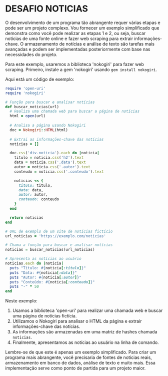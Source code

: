 # DESAFIO NOTICIAS
O desenvolvimento de um programa tão abrangente requer várias etapas e pode ser um projeto complexo. Vou fornecer um exemplo simplificado que demonstra como você pode realizar as etapas 1 e 2, ou seja, buscar notícias de uma fonte online e fazer web scraping para extrair informações-chave. O armazenamento de notícias e análise de texto são tarefas mais avançadas e podem ser implementadas posteriormente com base nas necessidades do projeto.

Para este exemplo, usaremos a biblioteca 'nokogiri' para fazer web scraping. Primeiro, instale a gem 'nokogiri' usando `gem install nokogiri`.

Aqui está um código de exemplo:

```ruby
require 'open-uri'
require 'nokogiri'

# Função para buscar e analisar notícias
def buscar_noticias(url)
  # Realiza uma chamada web para buscar a página de notícias
  html = open(url)
  
  # Analisa a página usando Nokogiri
  doc = Nokogiri::HTML(html)
  
  # Extrai as informações-chave das notícias
  noticias = []

  doc.css('div.noticia').each do |noticia|
    titulo = noticia.css('h2').text
    data = noticia.css('.data').text
    autor = noticia.css('.autor').text
    conteudo = noticia.css('.conteudo').text

    noticias << {
      titulo: titulo,
      data: data,
      autor: autor,
      conteudo: conteudo
    }
  end

  return noticias
end

# URL de exemplo de um site de notícias fictício
url_noticias = 'https://exemplo.com/noticias'

# Chama a função para buscar e analisar notícias
noticias = buscar_noticias(url_noticias)

# Apresenta as notícias ao usuário
noticias.each do |noticia|
  puts "Título: #{noticia[:titulo]}"
  puts "Data: #{noticia[:data]}"
  puts "Autor: #{noticia[:autor]}"
  puts "Conteúdo: #{noticia[:conteudo]}"
  puts "-" * 50
end
```

Neste exemplo:

1. Usamos a biblioteca 'open-uri' para realizar uma chamada web e buscar uma página de notícias fictícia.
2. Utilizamos o Nokogiri para analisar o HTML da página e extrair informações-chave das notícias.
3. As informações são armazenadas em uma matriz de hashes chamada `noticias`.
4. Finalmente, apresentamos as notícias ao usuário na linha de comando.

Lembre-se de que este é apenas um exemplo simplificado. Para criar um programa mais abrangente, você precisaria de fontes de notícias reais, armazenamento em banco de dados, análise de texto e muito mais. Essa implementação serve como ponto de partida para um projeto maior.